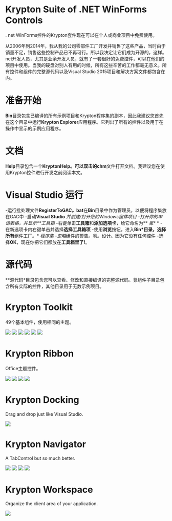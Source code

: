 # Krypton Suite of .NET WinForms Controls
. net WinForms控件的Krypton套件现在可以在个人或商业项目中免费使用。

从2006年到2014年，我从我的公司零部件工厂开发并销售了这些产品，当时由于销量不足，销售这些控制产品已不再可行。所以我决定让它们成为开源的，这样。net开发人员，尤其是业余开发人员，就有了一套很好的免费控件，可以在他们的项目中使用。当我的硬盘对别人有用的时候，所有这些辛苦的工作都毫无意义。所有控件和组件的完整源代码以及Visual Studio 2015项目和解决方案文件都包含在内。

# 准备开始 #
**Bin**目录包含已编译的所有示例项目和Krypton程序集的副本，因此我建议您首先在这个目录中运行**Krypton Explorer**应用程序。它列出了所有的控件以及用于在操作中显示的示例应用程序。

# 文档 #
**Help**目录包含一个**KryptonHelp。可以双击的chm**文件打开文档。我建议您在使用Krypton控件进行开发之前阅读本文。

# Visual Studio 运行 #
-运行批处理文件**RegisterToGAC。bat**在**Bin**目录中作为管理员，以便将程序集放在GAC中
-启动**Visual Studio** *并创建/打开您的Windows窗体项目
-打开你的申请表格，并显示**工具箱*
-右键单击**工具箱**和**添加选项卡**，给它命名为** *氪** *
-在新选项卡内右键单击并选择**选择工具箱项**
-使用**浏览**按钮，进入**Bin*目录，选择所有**组件工厂。* *程序集
-忽略*组件的警告。氪。设计。因为它没有任何控件
-选择**OK**，现在你把它们都放在**工具箱里了!**。

# 源代码 #
**源代码*目录包含您可以查看、修改和直接编译的完整源代码。氪组件子目录包含所有实际的控件，其他目录用于无数示例项目。

# Krypton Toolkit
49个基本组件，使用相同的主题。

![](/Images/home_toolkit1.gif?raw=true)  ![](/Images/home_toolkit2.gif?raw=true)  ![](/Images/home_toolkit3.gif?raw=true)
![](/Images/home_toolkit4.gif?raw=true)  ![](/Images/home_toolkit5.gif?raw=true)  ![](/Images/home_toolkit6.gif?raw=true)

# Krypton Ribbon
Office主题控件。

![](/Images/p_ribbon1.gif?raw=true)  ![](/Images/p_ribbon2.gif?raw=true) 
![](/Images/p_ribbon3.gif?raw=true)  ![](/Images/p_ribbon4.gif?raw=true)


# Krypton Docking
Drag and drop just like Visual Studio.

![](/Images/KDocking.gif?raw=true)

# Krypton Navigator
A TabControl but so much better.

![](/Images/home_navigator1.gif?raw=true)  ![](/Images/home_navigator2.gif?raw=true)
![](/Images/home_navigator3.gif?raw=true)  ![](/Images/home_navigator4.gif?raw=true)

# Krypton Workspace
Organize the client area of your application.

![](/Images/KWSContext2.gif?raw=true)



